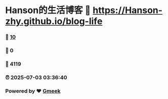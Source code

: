 # Hanson的生活博客 :link: https://Hanson-zhy.github.io/blog-life 
### :page_facing_up: [10](https://Hanson-zhy.github.io/blog-life/tag.html) 
### :speech_balloon: 0 
### :hibiscus: 4119 
### :alarm_clock: 2025-07-03 03:36:40 
### Powered by :heart: [Gmeek](https://github.com/Meekdai/Gmeek)
